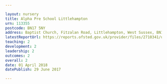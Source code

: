 ```yaml
---

layout: nursery
title: Alpha Pre School Littlehampton
urn: 113355
postcode: BN17 5NY
address: Baptist Church, Fitzalan Road, Littlehampton, West Sussex, BN17 5NY
latestReportUrl: https://reports.ofsted.gov.uk/provider/files/2710341/urn/113355.pdf
teaching: 2
development: 2
leadership: 2
outcomes: 2
overall: 2
date: 01 April 2018 
datePublish: 29 June 2017

---
```

